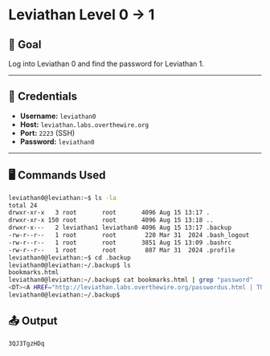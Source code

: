 # Leviathan Level 0  -> 1

## 🧠 Goal  

Log into Leviathan 0 and find the password for Leviathan 1.  

---

## 🔐 Credentials  

- **Username:** `leviathan0`  
- **Host:** `leviathan.labs.overthewire.org`  
- **Port:** `2223` (SSH)  
- **Password:** `leviathan0`  

---

## 🖥️ Commands Used  

```bash
leviathan0@leviathan:~$ ls -la
total 24
drwxr-xr-x   3 root       root       4096 Aug 15 13:17 .
drwxr-xr-x 150 root       root       4096 Aug 15 13:18 ..
drwxr-x---   2 leviathan1 leviathan0 4096 Aug 15 13:17 .backup
-rw-r--r--   1 root       root        220 Mar 31  2024 .bash_logout
-rw-r--r--   1 root       root       3851 Aug 15 13:09 .bashrc
-rw-r--r--   1 root       root        807 Mar 31  2024 .profile
leviathan0@leviathan:~$ cd .backup
leviathan0@leviathan:~/.backup$ ls
bookmarks.html
leviathan0@leviathan:~/.backup$ cat bookmarks.html | grep "password"
<DT><A HREF="http://leviathan.labs.overthewire.org/passwordus.html | This will be fixed later, the password for leviathan1 is 3QJ3TgzHDq" ADD_DATE="1155384634" LAST_CHARSET="ISO-8859-1" ID="rdf:#$2wIU71">password to leviathan1</A>
leviathan0@leviathan:~/.backup$ 
```
## 📤 Output
```bash
3QJ3TgzHDq
```
